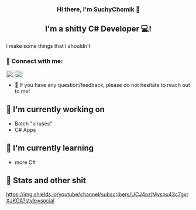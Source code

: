 <h3 align="center">
Hi there, I'm <a href="https://www.youtube.com/@NotSuchyChomik" target="_blank" rel="noreferrer">SuchyChomik</a> 👋
</h3>

<h2 align="center">
I'm a shitty C# Developer 💻!
</h2> 

I make some things that I shouldn't

### 🤝 Connect with me:

<a href="https://instagram.com/therealkiyo"><img align="left" src="https://raw.githubusercontent.com/yushi1007/yushi1007/main/images/instagram.svg" alt="SuchyChomik | Instagram" width="21px"/></a>
<a href="https://www.youtube.com/@NotSuchyChomik"><img align="left" src="https://github.com/SuchyChomik/SuchyChomik/assets/128889653/1db8984e-9421-433c-801d-e97bcc8c968e" alt="SuchyChomik | YouTube" width="21px"/></a>
</br>
- 💬 If you have any question/feedback, please do not hesitate to reach out to me!

## 🔭 I'm currently working on

- Batch "viruses"
- C# Apps

## 🌱 I'm currently learning

- more C#  

## 💼 Stats and other shit

https://img.shields.io/youtube/channel/subscribers/UCJ4pzjMvsnu43c7gvrXJKGA?style=social

